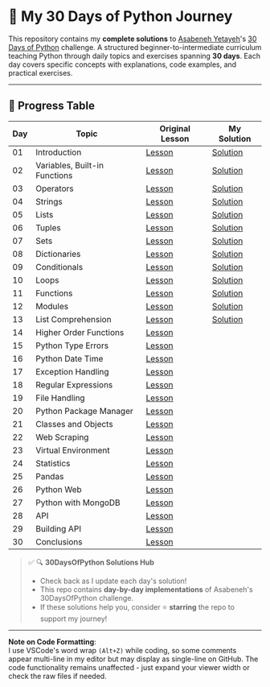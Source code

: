 # 🐍 My 30 Days of Python Journey

This repository contains my **complete solutions** to [Asabeneh Yetayeh](https://github.com/Asabeneh)'s [30 Days of Python](https://github.com/Asabeneh/30-Days-Of-Python) challenge. A structured beginner-to-intermediate curriculum teaching Python through daily topics and exercises spanning **30 days**. Each day covers specific concepts with explanations, code examples, and practical exercises.


---

## 📅 Progress Table

| Day | Topic | Original Lesson | My Solution |
|-----|-------|------------------|-------------|
| 01  | Introduction | [Lesson](https://github.com/Asabeneh/30-Days-Of-Python/blob/master/readme.md) | [Solution](01_Introduciton/helloworld.py) |
| 02  | Variables, Built-in Functions | [Lesson](https://github.com/Asabeneh/30-Days-Of-Python/blob/master/02_Day_Variables_builtin_functions/02_variables_builtin_functions.md) | [Solution](02_Variables_builtin_functions/variables.py) |
| 03  | Operators | [Lesson](https://github.com/Asabeneh/30-Days-Of-Python/blob/master/03_Day_Operators/03_operators.md) | [Solution](03_Operators/operators.py) |
| 04  | Strings | [Lesson](https://github.com/Asabeneh/30-Days-Of-Python/blob/master/04_Day_Strings/04_strings.md) | [Solution](04_Strings/strings.py) |
| 05  | Lists | [Lesson](https://github.com/Asabeneh/30-Days-Of-Python/blob/master/05_Day_Lists/05_lists.md) | [Solution](05_Lists/lists.py) |
| 06  | Tuples | [Lesson](https://github.com/Asabeneh/30-Days-Of-Python/blob/master/06_Day_Tuples/06_tuples.md) | [Solution](06_Tuples/tuples.py) |
| 07  | Sets | [Lesson](https://github.com/Asabeneh/30-Days-Of-Python/blob/master/07_Day_Sets/07_sets.md) | [Solution](07_Sets/sets.py) |
| 08  | Dictionaries | [Lesson](https://github.com/Asabeneh/30-Days-Of-Python/blob/master/08_Day_Dictionaries/08_dictionaries.md) | [Solution](08_Dictionaries/dictionaries.py) |
| 09  | Conditionals | [Lesson](https://github.com/Asabeneh/30-Days-Of-Python/blob/master/09_Day_Conditionals/09_conditionals.md) | [Solution](09_Conditionals/conditionals.py) |
| 10  | Loops | [Lesson](https://github.com/Asabeneh/30-Days-Of-Python/blob/master/10_Day_Loops/10_loops.md) | [Solution](10_Loops/loops.py)|
| 11  | Functions | [Lesson](https://github.com/Asabeneh/30-Days-Of-Python/blob/master/11_Day_Functions/11_functions.md) | [Solution](11_Functions/functions.py)|
| 12  | Modules | [Lesson](https://github.com/Asabeneh/30-Days-Of-Python/blob/master/12_Day_Modules/12_modules.md) | [Solution](12_Modules/modules.py) |
| 13  | List Comprehension | [Lesson](https://github.com/Asabeneh/30-Days-Of-Python/blob/master/13_Day_List_comprehension/13_list_comprehension.md) | [Solution](13_List_comprehension/list_comprehension.py) |
| 14  | Higher Order Functions | [Lesson](https://github.com/Asabeneh/30-Days-Of-Python/blob/master/14_Day_Higher_order_functions/14_higher_order_functions.md) | |
| 15  | Python Type Errors | [Lesson](https://github.com/Asabeneh/30-Days-Of-Python/blob/master/15_Day_Python_type_errors/15_python_type_errors.md) | |
| 16  | Python Date Time | [Lesson](https://github.com/Asabeneh/30-Days-Of-Python/blob/master/16_Day_Python_date_time/16_python_datetime.md) | |
| 17  | Exception Handling | [Lesson](https://github.com/Asabeneh/30-Days-Of-Python/blob/master/17_Day_Exception_handling/17_exception_handling.md) | |
| 18  | Regular Expressions | [Lesson](https://github.com/Asabeneh/30-Days-Of-Python/blob/master/18_Day_Regular_expressions/18_regular_expressions.md) | |
| 19  | File Handling | [Lesson](https://github.com/Asabeneh/30-Days-Of-Python/blob/master/19_Day_File_handling/19_file_handling.md) | |
| 20  | Python Package Manager | [Lesson](https://github.com/Asabeneh/30-Days-Of-Python/blob/master/20_Day_Python_package_manager/20_python_package_manager.md) | |
| 21  | Classes and Objects | [Lesson](https://github.com/Asabeneh/30-Days-Of-Python/blob/master/21_Day_Classes_and_objects/21_classes_and_objects.md) | |
| 22  | Web Scraping | [Lesson](https://github.com/Asabeneh/30-Days-Of-Python/blob/master/22_Day_Web_scraping/22_web_scraping.md) | |
| 23  | Virtual Environment | [Lesson](https://github.com/Asabeneh/30-Days-Of-Python/blob/master/23_Day_Virtual_environment/23_virtual_environment.md) | |
| 24  | Statistics | [Lesson](https://github.com/Asabeneh/30-Days-Of-Python/blob/master/24_Day_Statistics/24_statistics.md) | |
| 25  | Pandas | [Lesson](https://github.com/Asabeneh/30-Days-Of-Python/blob/master/25_Day_Pandas/25_pandas.md) | |
| 26  | Python Web | [Lesson](https://github.com/Asabeneh/30-Days-Of-Python/blob/master/26_Day_Python_web/26_python_web.md) | |
| 27  | Python with MongoDB | [Lesson](https://github.com/Asabeneh/30-Days-Of-Python/blob/master/27_Day_Python_with_mongodb/27_python_with_mongodb.md) | |
| 28  | API | [Lesson](https://github.com/Asabeneh/30-Days-Of-Python/blob/master/28_Day_API/28_API.md) | |
| 29  | Building API | [Lesson](https://github.com/Asabeneh/30-Days-Of-Python/blob/master/29_Day_Building_API/29_building_API.md) | |
| 30  | Conclusions | [Lesson](https://github.com/Asabeneh/30-Days-Of-Python/blob/master/30_Day_Conclusions/30_conclusions.md) | |


> ✅ 🔍 **30DaysOfPython Solutions Hub**
> - Check back as I update each day's solution!
> - This repo contains **day-by-day implementations** of Asabeneh's 30DaysOfPython challenge.  
> - If these solutions help you, consider ⭐ **starring** the repo to support my journey!   

---

**Note on Code Formatting**:  
I use VSCode's word wrap ```(Alt+Z)``` while coding, so some comments appear multi-line in my editor but may display as single-line on GitHub. The code functionality remains unaffected - just expand your viewer width or check the raw files if needed.
